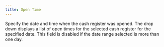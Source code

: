 ```yaml
---
title: Open Time
---
```



Specify the date and time when the cash register was opened. The drop  down displays a list of open times for the selected cash register for  the specified date. This field is disabled if the date range selected  is more than one day.
